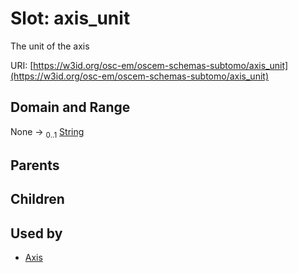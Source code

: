 
# Slot: axis_unit

The unit of the axis

URI: [https://w3id.org/osc-em/oscem-schemas-subtomo/axis_unit](https://w3id.org/osc-em/oscem-schemas-subtomo/axis_unit)


## Domain and Range

None &#8594;  <sub>0..1</sub> [String](types/String.md)

## Parents


## Children


## Used by

 * [Axis](Axis.md)
